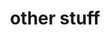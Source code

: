 ---
layout: page
title: other stuff
nav: true
nav_order: 6
dropdown: true
children: 
    - title: projects
      permalink: /projects/    
    - title: divider
    - title: repositories
      permalink: /repositories/
    - title: divider
    - title: teaching
      permalink: /teaching/
---